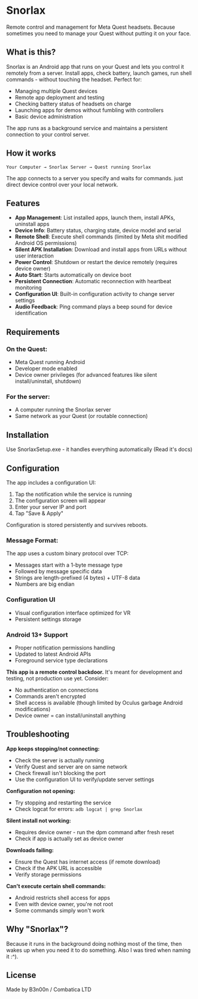 # Snorlax

Remote control and management for Meta Quest headsets. Because sometimes you need to manage your Quest without putting it on your face.

## What is this?

Snorlax is an Android app that runs on your Quest and lets you control it remotely from a server. Install apps, check battery, launch games, run shell commands - without touching the headset. Perfect for:

- Managing multiple Quest devices
- Remote app deployment and testing
- Checking battery status of headsets on charge
- Launching apps for demos without fumbling with controllers
- Basic device administration

The app runs as a background service and maintains a persistent connection to your control server.

## How it works

```
Your Computer → Snorlax Server → Quest running Snorlax
```

The app connects to a server you specify and waits for commands. just direct device control over your local network.

## Features

- **App Management**: List installed apps, launch them, install APKs, uninstall apps
- **Device Info**: Battery status, charging state, device model and serial
- **Remote Shell**: Execute shell commands (limited by Meta shit modified Android OS permissions)
- **Silent APK Installation**: Download and install apps from URLs without user interaction
- **Power Control**: Shutdown or restart the device remotely (requires device owner)
- **Auto Start**: Starts automatically on device boot
- **Persistent Connection**: Automatic reconnection with heartbeat monitoring
- **Configuration UI**: Built-in configuration activity to change server settings
- **Audio Feedback**: Ping command plays a beep sound for device identification

## Requirements

### On the Quest:
- Meta Quest running Android
- Developer mode enabled
- Device owner privileges (for advanced features like silent install/uninstall, shutdown)

### For the server:
- A computer running the Snorlax server
- Same network as your Quest (or routable connection)

## Installation
Use SnorlaxSetup.exe - it handles everything automatically (Read it's docs)

## Configuration
The app includes a configuration UI:

1. Tap the notification while the service is running
2. The configuration screen will appear
3. Enter your server IP and port
4. Tap "Save & Apply"

Configuration is stored persistently and survives reboots.

### Message Format:
The app uses a custom binary protocol over TCP:

- Messages start with a 1-byte message type
- Followed by message specific data
- Strings are length-prefixed (4 bytes) + UTF-8 data
- Numbers are big endian

### Configuration UI
- Visual configuration interface optimized for VR
- Persistent settings storage

### Android 13+ Support
- Proper notification permissions handling
- Updated to latest Android APIs
- Foreground service type declarations

**This app is a remote control backdoor.** It's meant for development and testing, not production use yet. Consider:

- No authentication on connections
- Commands aren't encrypted
- Shell access is available (though limited by Oculus garbage Android modifications)
- Device owner = can install/uninstall anything

## Troubleshooting

**App keeps stopping/not connecting:**
- Check the server is actually running
- Verify Quest and server are on same network
- Check firewall isn't blocking the port
- Use the configuration UI to verify/update server settings

**Configuration not opening:**
- Try stopping and restarting the service
- Check logcat for errors: `adb logcat | grep Snorlax`

**Silent install not working:**
- Requires device owner - run the dpm command after fresh reset
- Check if app is actually set as device owner

**Downloads failing:**
- Ensure the Quest has internet access (if remote download)
- Check if the APK URL is accessible
- Verify storage permissions

**Can't execute certain shell commands:**
- Android restricts shell access for apps
- Even with device owner, you're not root
- Some commands simply won't work

## Why "Snorlax"?

Because it runs in the background doing nothing most of the time, then wakes up when you need it to do something. Also I was tired when naming it :^).

## License

Made by B3n00n / Combatica LTD